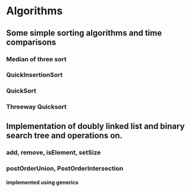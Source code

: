 # Algorithms
## Some simple sorting algorithms and time comparisons
### Median of three sort
### QuickInsertionSort
### QuickSort
### Threeway Quicksort
## Implementation of doubly linked list and binary search tree and operations on.
### add, remove, isElement, setSize
### postOrderUnion, PostOrderIntersection
#### implemented using generics
